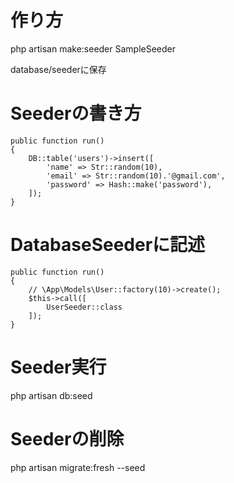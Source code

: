 # 作り方
php artisan make:seeder SampleSeeder

database/seederに保存

# Seederの書き方

    public function run()
    {
        DB::table('users')->insert([
            'name' => Str::random(10),
            'email' => Str::random(10).'@gmail.com',
            'password' => Hash::make('password'),
        ]);
    }

# DatabaseSeederに記述

    public function run()
    {
        // \App\Models\User::factory(10)->create();
        $this->call([
            UserSeeder::class
        ]);
    }

# Seeder実行

php artisan db:seed

# Seederの削除
php artisan migrate:fresh --seed
